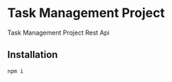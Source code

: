 # Task Management Project

Task Management Project Rest Api




## Installation 
```shell
npm i 
```